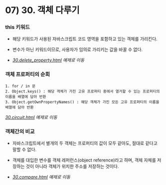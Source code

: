 # 07) 30. 객체 다루기

### this 키워드

- 해당 키워드가 사용된 자바스크립트 코드 영역을 포함하고 있는 객체를 가리킨다.

- 변수가 아닌 키워드이므로, 사용자가 임의로 가리키는 값을 바꿀 수 없다.

- _[30.delete_property.html](https://github.com/DaaEun/Studying-JavaScript/blob/main/section07.object/section07.example/30.delete_property.html) 예제로 이동_

### 객체 프로퍼티의 순회

    1. for / in 문
    2. Object.keys() : 해당 객체가 가진 고유 프로퍼티 중에서 열거할 수 있는 프로퍼티의 이름을 배열에 담아 반환
    3. Object.getOwnPropertyNames()	: 해당 객체가 가진 모든 고유 프로퍼티의 이름을 배열에 담아 반환

_[30.circuit.html](https://github.com/DaaEun/Studying-JavaScript/blob/main/section07.object/section07.example/30.circuit.html) 예제로 이동_

### 객체간의 비교
- 자바스크립트에서 별개의 두 객체는 프로퍼티의 값이 모두 같아도, 절대로 같다고 말할 수 없다.

- 객체를 대입한 변수를 객체 레퍼런스(object reference)라고 하며, 객체 자체를 저장하는 것이 아니라 객체가 위치한 주소를 저장하는 것이다.

- _[30.compare.html](https://github.com/DaaEun/Studying-JavaScript/blob/main/section07.object/section07.example/30.compare.html) 예제로 이동_
  
   
